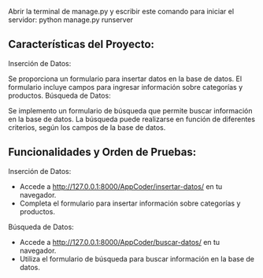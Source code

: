 Abrir la terminal de manage.py y escribir este comando para iniciar el servidor: python manage.py runserver

## Características del Proyecto:

Inserción de Datos:

Se proporciona un formulario para insertar datos en la base de datos.
El formulario incluye campos para ingresar información sobre categorías y productos.
Búsqueda de Datos:

Se implemento un formulario de búsqueda que permite buscar información en la base de datos.
La búsqueda puede realizarse en función de diferentes criterios, según los campos de la base de datos.

## Funcionalidades y Orden de Pruebas:

Inserción de Datos:

- Accede a http://127.0.0.1:8000/AppCoder/insertar-datos/ en tu navegador.
- Completa el formulario para insertar información sobre categorías y productos.


Búsqueda de Datos:

- Accede a http://127.0.0.1:8000/AppCoder/buscar-datos/ en tu navegador.
- Utiliza el formulario de búsqueda para buscar información en la base de datos.
